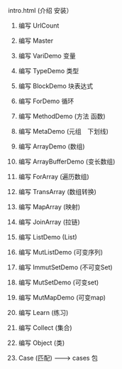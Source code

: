 intro.html (介绍 安装）

1. 编写 UrlCount

2. 编写 Master

3. 编写 VariDemo 变量

4. 编写 TypeDemo 类型

5. 编写 BlockDemo 块表达式

6. 编写 ForDemo 循环

7. 编写 MethodDemo (方法 函数)

8. 编写 MetaDemo (元组　下划线)

9. 编写 ArrayDemo (数组)

10. 编写 ArrayBufferDemo (变长数组)

11. 编写 ForArray (遍历数组)

12. 编写 TransArray (数组转换)

13. 编写 MapArray (映射)

14. 编写 JoinArray (拉链)


15. 编写 ListDemo (List)

16. 编写 MutListDemo (可变序列)

17. 编写 ImmutSetDemo (不可变Set)

18. 编写 MutSetDemo (可变set)

19. 编写 MutMapDemo (可变map)


20. 编写 Learn (练习)

6. 编写 Collect (集合)

7. 编写 Object (类)

8. Case (匹配) ---> cases 包